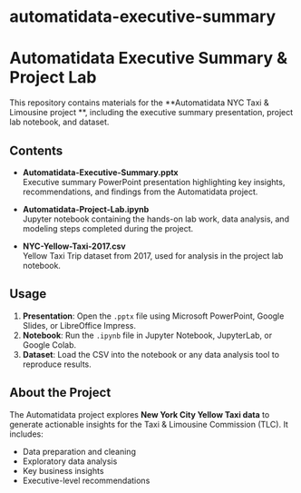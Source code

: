 # automatidata-executive-summary
# Automatidata Executive Summary & Project Lab

This repository contains materials for the **Automatidata NYC Taxi & Limousine project **, including the executive summary presentation, project lab notebook, and dataset.

## Contents

- **Automatidata-Executive-Summary.pptx**  
  Executive summary PowerPoint presentation highlighting key insights, recommendations, and findings from the Automatidata project.

- **Automatidata-Project-Lab.ipynb**  
  Jupyter notebook containing the hands-on lab work, data analysis, and modeling steps completed during the project.

- **NYC-Yellow-Taxi-2017.csv**  
  Yellow Taxi Trip dataset from 2017, used for analysis in the project lab notebook.

## Usage

1. **Presentation**: Open the `.pptx` file using Microsoft PowerPoint, Google Slides, or LibreOffice Impress.  
2. **Notebook**: Run the `.ipynb` file in Jupyter Notebook, JupyterLab, or Google Colab.  
3. **Dataset**: Load the CSV into the notebook or any data analysis tool to reproduce results.

## About the Project

The Automatidata project explores **New York City Yellow Taxi data** to generate actionable insights for the Taxi & Limousine Commission (TLC). It includes:
- Data preparation and cleaning  
- Exploratory data analysis  
- Key business insights  
- Executive-level recommendations  




